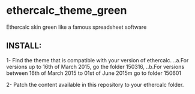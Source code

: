 # ethercalc_theme_green
Ethercalc skin green like a famous spreadsheet software

INSTALL:
--------

1- Find the theme that is compatible with your version of ethercalc. 
..a.For versions up to 16th of March 2015, go the folder 150316, 
..b.For versions between 16th of March 2015 to 01st of June 2015m go to folder 150601

2- Patch the content available in this repository to your ethercalc folder. 
